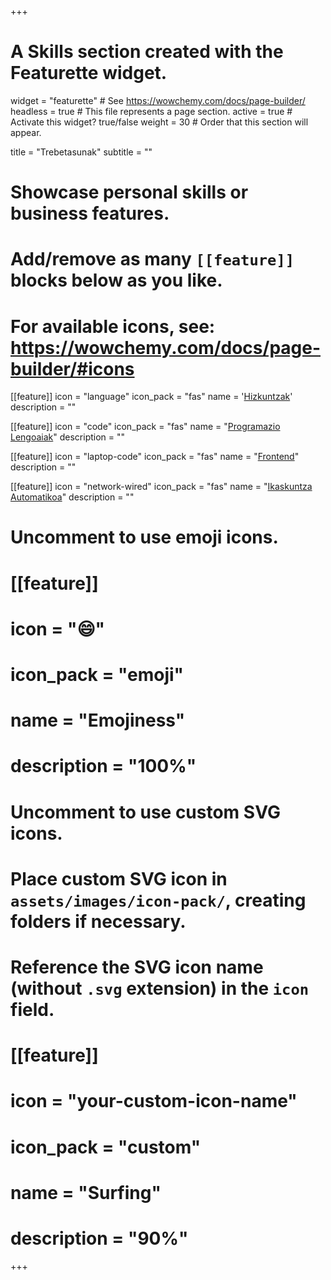 +++
# A Skills section created with the Featurette widget.
widget = "featurette"  # See https://wowchemy.com/docs/page-builder/
headless = true  # This file represents a page section.
active = true  # Activate this widget? true/false
weight = 30  # Order that this section will appear.

title = "Trebetasunak"
subtitle = ""

# Showcase personal skills or business features.
# 
# Add/remove as many `[[feature]]` blocks below as you like.
# 
# For available icons, see: https://wowchemy.com/docs/page-builder/#icons

[[feature]]
  icon = "language"
  icon_pack = "fas"
  name = '[Hizkuntzak](#languages)'
  description = ""

[[feature]]
  icon = "code"
  icon_pack = "fas"
  name = "[Programazio Lengoaiak](#programming)"
  description = ""

[[feature]]
  icon = "laptop-code"
  icon_pack = "fas"
  name = "[Frontend](#frontend)"
  description = ""

[[feature]]
  icon = "network-wired"
  icon_pack = "fas"
  name = "[Ikaskuntza Automatikoa](#machine-learning)"
  description = ""

# Uncomment to use emoji icons.
# [[feature]]
#  icon = ":smile:"
#  icon_pack = "emoji"
#  name = "Emojiness"
#  description = "100%"  

# Uncomment to use custom SVG icons.
# Place custom SVG icon in `assets/images/icon-pack/`, creating folders if necessary.
# Reference the SVG icon name (without `.svg` extension) in the `icon` field.
# [[feature]]
#  icon = "your-custom-icon-name"
#  icon_pack = "custom"
#  name = "Surfing"
#  description = "90%"

+++
